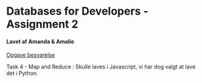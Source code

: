 # Databases for Developers - Assignment 2

#### Lavet af Amanda & Amalie

[Opgave besvarelse](https://github.com/amalielandt/Assignment2/blob/main/Assignment%202.ipynb) 

Task 4 - Map and Reduce : Skulle laves i Javascript, vi har dog valgt at lave det i Python.

